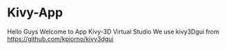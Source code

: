 # Kivy-App
Hello Guys
Welcome to App Kivy-3D Virtual Studio 
We use kivy3Dgui from https://github.com/kpiorno/kivy3dgui

